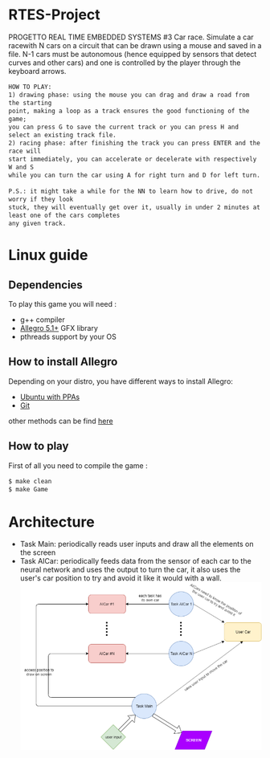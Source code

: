 # RTES-Project
PROGETTO REAL TIME EMBEDDED SYSTEMS #3
	Car​ ​race.​ ​Simulate​ ​a​ ​car​ ​race​ ​with​ ​N​ ​cars​ ​on​ ​a​ ​circuit​ ​that​ ​can​ ​be​ ​drawn​ ​using​ ​a
	mouse​ ​and​ ​saved​ ​in​ ​a​ ​file.​ ​N-1​ ​cars​ ​must​ ​be​ ​autonomous​ ​(hence​ ​equipped​ ​by
	sensors​ ​that​ ​detect​ ​curves​ ​and​ ​other​ ​cars)​ ​and​ ​one​ ​is​ ​controlled​ ​by​ ​the​ ​player
	through​ ​the​ ​keyboard​ ​arrows.

	HOW TO PLAY:
	1) drawing phase: using the mouse you can drag and draw a road from the starting
	point, making a loop as a track ensures the good functioning of the game; 
	you can press G to save the current track or you can press H and select an existing track file.
	2) racing phase: after finishing the track you can press ENTER and the race will 
	start immediately, you can accelerate or decelerate with respectively W and S 
	while you can turn the car using A for right turn and D for left turn.

	P.S.: it might take a while for the NN to learn how to drive, do not worry if they look
	stuck, they will eventually get over it, usually in under 2 minutes at least one of the cars completes
	any given track.

# Linux guide
## Dependencies

To play this game you will need :
- g++ compiler
- [Allegro 5.1+](https://liballeg.org) GFX library
- pthreads support by your OS

## How to install Allegro
Depending on your distro, you have different ways to install Allegro:
- [Ubuntu with PPAs](https://wiki.allegro.cc/index.php?title=Install_Allegro_from_Ubuntu_PPAs) 
- [Git](https://wiki.allegro.cc/index.php?title=Install_Allegro5_From_Git/Linux/Debian)

other methods can be find [here](https://wiki.allegro.cc/index.php?title=Getting_Started)

## How to play

First of all you need to compile the game :
```bash
$ make clean
$ make Game
```
# Architecture
- Task Main: periodically reads user inputs and draw all the elements on the screen
- Task AICar: periodically feeds data from the sensor of each car to the neural network and uses the output to turn the car, it also uses the user's car position to try and avoid it like it would with a wall.
![](/img/diagram.png)
